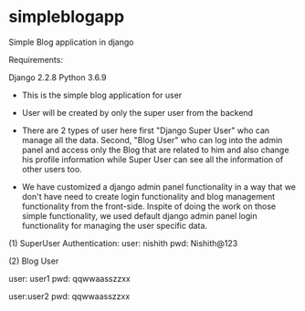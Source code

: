 # simpleblogapp
Simple Blog application in django

Requirements:

Django 2.2.8
Python 3.6.9

- This is the simple blog application for user

- User will be created by only the super user from the backend

- There are 2 types of user here first "Django Super User" who can manage all the data. Second, "Blog User" who can log into the admin panel and access only the Blog that are related to him and also change his profile information while Super User can see all the information of other users too.

- We have customized a django admin panel functionality in a way that we don't have need to create login functionality and blog management functionality from the front-side. Inspite of doing the work on those simple functionality, we used default django admin panel login functionality for managing the user specific data.

(1) SuperUser Authentication:
user: nishith
pwd: Nishith@123

(2) Blog User

user: user1
pwd: qqwwaasszzxx

user:user2
pwd: qqwwaasszzxx
